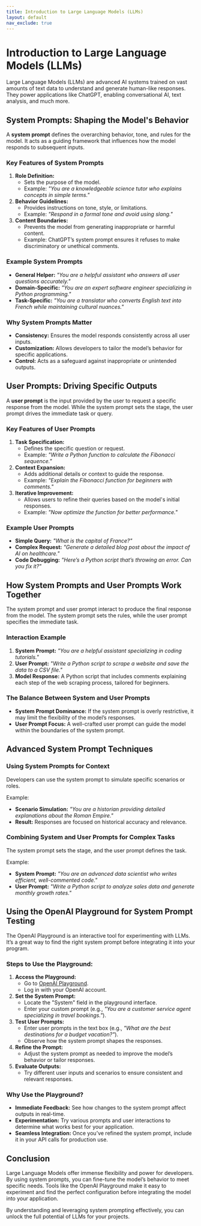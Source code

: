 ```yaml
---
title: Introduction to Large Language Models (LLMs)
layout: default
nav_exclude: true
---
```


# Introduction to Large Language Models (LLMs)

Large Language Models (LLMs) are advanced AI systems trained on vast amounts of text data to understand and generate human-like responses. They power applications like ChatGPT, enabling conversational AI, text analysis, and much more.


## System Prompts: Shaping the Model's Behavior

A **system prompt** defines the overarching behavior, tone, and rules for the model. It acts as a guiding framework that influences how the model responds to subsequent inputs.

### Key Features of System Prompts
1. **Role Definition:**
   - Sets the purpose of the model.
   - Example: *"You are a knowledgeable science tutor who explains concepts in simple terms."*
2. **Behavior Guidelines:**
   - Provides instructions on tone, style, or limitations.
   - Example: *"Respond in a formal tone and avoid using slang."*
3. **Content Boundaries:**
   - Prevents the model from generating inappropriate or harmful content.
   - Example: ChatGPT’s system prompt ensures it refuses to make discriminatory or unethical comments.

### Example System Prompts
- **General Helper:** *"You are a helpful assistant who answers all user questions accurately."*
- **Domain-Specific:** *"You are an expert software engineer specializing in Python programming."*
- **Task-Specific:** *"You are a translator who converts English text into French while maintaining cultural nuances."*

### Why System Prompts Matter
- **Consistency:** Ensures the model responds consistently across all user inputs.
- **Customization:** Allows developers to tailor the model’s behavior for specific applications.
- **Control:** Acts as a safeguard against inappropriate or unintended outputs.


## User Prompts: Driving Specific Outputs

A **user prompt** is the input provided by the user to request a specific response from the model. While the system prompt sets the stage, the user prompt drives the immediate task or query.

### Key Features of User Prompts
1. **Task Specification:**
   - Defines the specific question or request.
   - Example: *"Write a Python function to calculate the Fibonacci sequence."*
2. **Context Expansion:**
   - Adds additional details or context to guide the response.
   - Example: *"Explain the Fibonacci function for beginners with comments."*
3. **Iterative Improvement:**
   - Allows users to refine their queries based on the model's initial responses.
   - Example: *"Now optimize the function for better performance."*

### Example User Prompts
- **Simple Query:** *"What is the capital of France?"*
- **Complex Request:** *"Generate a detailed blog post about the impact of AI on healthcare."*
- **Code Debugging:** *"Here’s a Python script that’s throwing an error. Can you fix it?"*


## How System Prompts and User Prompts Work Together

The system prompt and user prompt interact to produce the final response from the model. The system prompt sets the rules, while the user prompt specifies the immediate task.

### Interaction Example
1. **System Prompt:** *"You are a helpful assistant specializing in coding tutorials."*
2. **User Prompt:** *"Write a Python script to scrape a website and save the data to a CSV file."*
3. **Model Response:** A Python script that includes comments explaining each step of the web scraping process, tailored for beginners.

### The Balance Between System and User Prompts
- **System Prompt Dominance:** If the system prompt is overly restrictive, it may limit the flexibility of the model’s responses.
- **User Prompt Focus:** A well-crafted user prompt can guide the model within the boundaries of the system prompt.


## Advanced System Prompt Techniques

### Using System Prompts for Context
Developers can use the system prompt to simulate specific scenarios or roles.

Example:
- **Scenario Simulation:** *"You are a historian providing detailed explanations about the Roman Empire."*
- **Result:** Responses are focused on historical accuracy and relevance.

### Combining System and User Prompts for Complex Tasks
The system prompt sets the stage, and the user prompt defines the task.

Example:
- **System Prompt:** *"You are an advanced data scientist who writes efficient, well-commented code."*
- **User Prompt:** *"Write a Python script to analyze sales data and generate monthly growth rates."*


## Using the OpenAI Playground for System Prompt Testing

The OpenAI Playground is an interactive tool for experimenting with LLMs. It’s a great way to find the right system prompt before integrating it into your program.

### Steps to Use the Playground:
1. **Access the Playground:**
   - Go to [OpenAI Playground](https://platform.openai.com/playground).
   - Log in with your OpenAI account.
2. **Set the System Prompt:**
   - Locate the "System" field in the playground interface.
   - Enter your custom prompt (e.g., *"You are a customer service agent specializing in travel bookings."*).
3. **Test User Prompts:**
   - Enter user prompts in the text box (e.g., *"What are the best destinations for a budget vacation?"*).
   - Observe how the system prompt shapes the responses.
4. **Refine the Prompt:**
   - Adjust the system prompt as needed to improve the model’s behavior or tailor responses.
5. **Evaluate Outputs:**
   - Try different user inputs and scenarios to ensure consistent and relevant responses.

### Why Use the Playground?
- **Immediate Feedback:** See how changes to the system prompt affect outputs in real-time.
- **Experimentation:** Try various prompts and user interactions to determine what works best for your application.
- **Seamless Integration:** Once you’ve refined the system prompt, include it in your API calls for production use.


## Conclusion

Large Language Models offer immense flexibility and power for developers. By using system prompts, you can fine-tune the model’s behavior to meet specific needs. Tools like the OpenAI Playground make it easy to experiment and find the perfect configuration before integrating the model into your application.

By understanding and leveraging system prompting effectively, you can unlock the full potential of LLMs for your projects.
